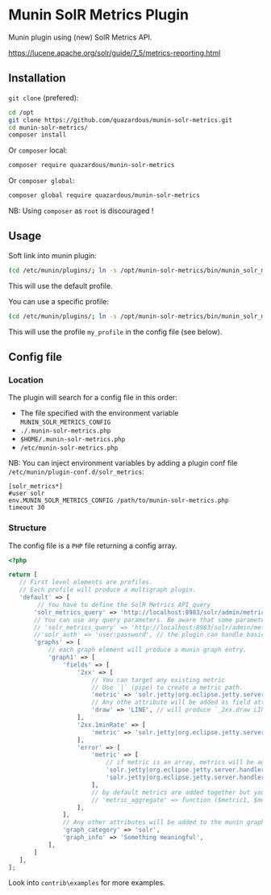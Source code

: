 # Munin SolR Metrics Plugin

Munin plugin using (new) SolR Metrics API.

https://lucene.apache.org/solr/guide/7_5/metrics-reporting.html

## Installation

`git clone` (prefered):

```bash
cd /opt
git clone https://github.com/quazardous/munin-solr-metrics.git
cd munin-solr-metrics/
composer install
```

Or `composer` local:

```bash
composer require quazardous/munin-solr-metrics
```

Or `composer global`:

```bash
composer global require quazardous/munin-solr-metrics
```

NB: Using `composer` as `root` is discouraged !

## Usage

Soft link into munin plugin:

```bash
(cd /etc/munin/plugins/; ln -s /opt/munin-solr-metrics/bin/munin_solr_metrics solr_metrics)
```
This will use the default profile.

You can use a specific profile:

```bash
(cd /etc/munin/plugins/; ln -s /opt/munin-solr-metrics/bin/munin_solr_metrics solr_metrics_my_profile)
```
This will use the profile `my_profile` in the config file (see below).

## Config file

### Location

The plugin will search for a config file in this order:
  - The file specified with the environment variable `MUNIN_SOLR_METRICS_CONFIG`
  - `./.munin-solr-metrics.php`
  - `$HOME/.munin-solr-metrics.php`
  - `/etc/munin-solr-metrics.php`
  
NB: You can inject environment variables by adding a plugin conf file `/etc/munin/plugin-conf.d/solr_metrics`:

```
[solr_metrics*]
#user solr
env.MUNIN_SOLR_METRICS_CONFIG /path/to/munin-solr-metrics.php
timeout 30

```
  
### Structure
  
The config file is a `PHP` file returning a config array.
 
 ```php
 <?php

return [
    // First level elements are profiles.
    // Each profile will produce a multigraph plugin.
    'default' => [
    	 // You have to define the SolR Metrics API query
        'solr_metrics_query' => 'http://localhost:8983/solr/admin/metrics',
        // You can use any query parameters. Be aware that some parameters can change the response structure and affect the metric definitions below.
        // 'solr_metrics_query' => 'http://localhost:8983/solr/admin/metrics?group=core',
        //'solr_auth' => 'user:password', // the plugin can handle basic auth
        'graphs' => [
            // each graph element will produce a munin graph entry.
            'graph1' => [
                'fields' => [
                    '2xx' => [
                        // You can target any existing metric
                        // Use `|` (pipe) to create a metric path. 
                        'metric' => 'solr.jetty|org.eclipse.jetty.server.handler.DefaultHandler.2xx-responses|count',
                        // Any othe attribute will be added as field attribute to the munin graph config.
                        'draw' => 'LINE', // will produce `_2xx.draw LINE`
                    ],
                    '2xx.1minRate' => [
                        'metric' => 'solr.jetty|org.eclipse.jetty.server.handler.DefaultHandler.2xx-responses|1minRate',
                    ],
                    'error' => [
                        'metric' => [
                            // if metric is an array, metrics will be aggregated
                            'solr.jetty|org.eclipse.jetty.server.handler.DefaultHandler.4xx-responses|count',
                            'solr.jetty|org.eclipse.jetty.server.handler.DefaultHandler.5xx-responses|count',
                        ],
                        // by default metrics are added together but you can specify your own function, metrics are passed by arg in order
                        // 'metric_aggregate' => function ($metric1, $metric2) { return $metric1 + $metric1; }, 
                    ],
                ],
                // Any other attributes will be added to the munin graph config.
                'graph_category' => 'solr',
                'graph_info' => 'Something meaningful',
            ],
        ]
    ],
];
```

Look into `contrib\examples` for more examples.